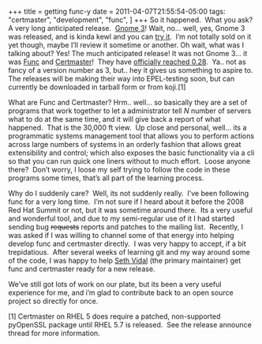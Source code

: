 +++
title = getting func-y
date = 2011-04-07T21:55:54-05:00
tags:
  "certmaster",
  "development",
  "func",
]
+++
So it happened.  What you ask?  A very long anticipated release.  <a title="Gnome 3 Release Announcement" href="http://www.gnome.org/" target="_blank">Gnome 3</a>! Wait, no&#8230; well, yes, Gnome 3 was released, and is kinda kewl and you can <a title="Gnome 3 Try It Live Download" href="http://www.gnome3.org/tryit.html" target="_blank">try it</a>.  I&#8217;m not totally sold on it yet though, maybe I&#8217;ll review it sometime or another. Oh wait, what was I talking about? Yes! The much anticipated release! It was not Gnome 3&#8230; it was <a title="Func Homepage" href="http://fedoraproject.org/func" target="_blank">Func</a> and <a title="Certmaster homepage" href="http://fedoraprooject.org/certmaster" target="_blank">Certmaster</a>!  They have <a title="Func 0.28 Release Announce" href="https://www.redhat.com/archives/func-list/2011-April/msg00010.html" target="_blank">officially reached 0.28</a>.  Ya.. not as fancy of a version number as 3, but.. hey it gives us something to aspire to.  The releases will be making their way into EPEL-testing soon, but can currently be downloaded in tarball form or from koji.[1]

What are Func and Certmaster? Hrm.. well&#8230; so basically they are a set of programs that work together to let a administrator tell _N_ number of servers what to do at the same time, and it will give back a report of what happened.  That is the 30,000 ft view.  Up close and personal, well&#8230; its a programmatic systems management tool that allows you to perform actions across large numbers of systems in an orderly fashion that allows great extensibility and control; which also exposes the basic functionality via a cli so that you can run quick one liners without to much effort.  Loose anyone there?  Don&#8217;t worry, I loose my self trying to follow the code in these programs some times, that&#8217;s all part of the learning process.

Why do I suddenly care?  Well, its not suddenly really.  I&#8217;ve been following func for a very long time.  I&#8217;m not sure if I heard about it before the 2008 Red Hat Summit or not, but it was sometime around there.  Its a very useful and wonderful tool, and due to my semi-regular use of it I had started sending bug <del>requests</del> reports and patches to the mailing list.  Recently, I was asked if I was willing to channel some of that energy into helping develop func and certmaster directly.  I was very happy to accept, if a bit trepidatious.  After several weeks of learning git and my way around some of the code, I was happy to help <a title="Seth Vidal's blog" href="http://skvidal.wordpress.com/" target="_blank">Seth Vidal</a> (the primary maintainer) get func and certmaster ready for a new release.

We&#8217;ve still got lots of work on our plate, but its been a very useful experience for me, and i&#8217;m glad to contribute back to an open source project so directly for once.

[1] Certmaster on RHEL 5 does require a patched, non-supported pyOpenSSL package until RHEL 5.7 is released.  See the release announce thread for more information.
